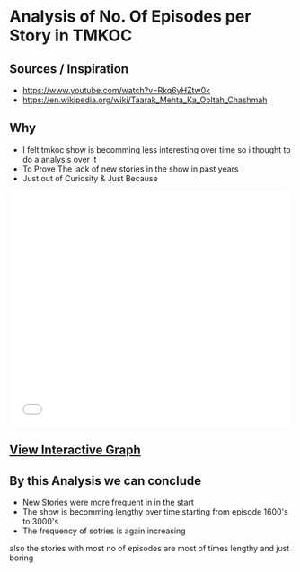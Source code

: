 # Analysis of No. Of Episodes per Story in TMKOC

## Sources / Inspiration 

- https://www.youtube.com/watch?v=Rkq6yHZtw0k
- https://en.wikipedia.org/wiki/Taarak_Mehta_Ka_Ooltah_Chashmah

## Why 

- I felt tmkoc show is becomming less interesting over time so i thought to do a analysis over it
- To Prove The lack of new stories in the show in past years 
- Just out of Curiosity & Just Because


<!-- ![Plot](./plot.svg) -->
<iframe src="{{site.baseurl}}/plot.html" style="width:100%;" frameborder=0 height="420px" ></iframe>

## [View Interactive Graph ](https://yogpanjarale.github.io/TMKOC-analysis/plot.html)

## By this Analysis we can conclude
- New Stories were more frequent in in the start 
- The show is becomming lengthy over time starting from episode 1600's to 3000's 
- The frequency of sotries is again increasing 

also the stories with most no of episodes are most of times lengthy and just boring
